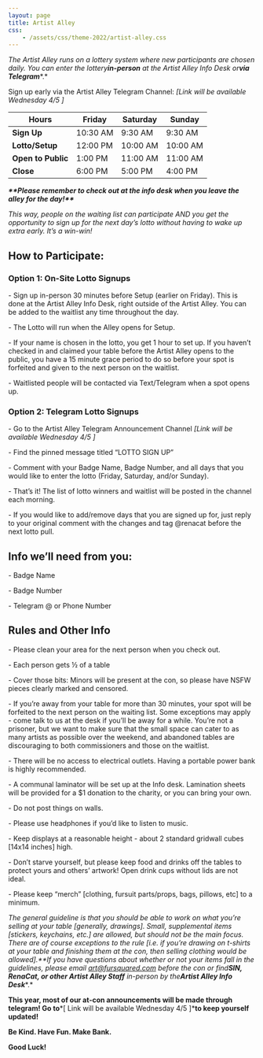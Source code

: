 ```yaml
---
layout: page
title: Artist Alley
css:
    - /assets/css/theme-2022/artist-alley.css
---
```

*The Artist Alley runs on a lottery system where new participants are chosen daily. You can enter the lottery****in-person*** *at the Artist Alley Info Desk or****via Telegram****.*

Sign up early via the Artist Alley Telegram Channel: *\[Link will be available Wednesday 4/5 \]*

| Hours | Friday | Saturday | Sunday |
| --- | --- | --- | --- |
| **Sign Up** | 10:30 AM | 9:30 AM | 9:30 AM |
| **Lotto/Setup** | 12:00 PM | 10:00 AM | 10:00 AM |
| **Open to Public** | 1:00 PM | 11:00 AM | 11:00 AM |
| **Close** | 6:00 PM | 5:00 PM | 4:00 PM |

***\*\*Please remember to check out at the info desk when you leave the alley for the day!\*\****

*This way, people on the waiting list can participate AND you get the opportunity to sign up for the next day’s lotto without having to wake up extra early. It’s a win-win!*

## **How to Participate:**

### **Option 1: On-Site Lotto Signups**

\- Sign up in-person 30 minutes before Setup (earlier on Friday). This is done at the Artist Alley Info Desk, right outside of the Artist Alley. You can be added to the waitlist any time throughout the day.

\- The Lotto will run when the Alley opens for Setup.

\- If your name is chosen in the lotto, you get 1 hour to set up. If you haven’t checked in and claimed your table before the Artist Alley opens to the public, you have a 15 minute grace period to do so before your spot is forfeited and given to the next person on the waitlist.

\- Waitlisted people will be contacted via Text/Telegram when a spot opens up.

### **Option 2: Telegram Lotto Signups**

\- Go to the Artist Alley Telegram Announcement Channel *\[Link will be available Wednesday 4/5 \]*

\- Find the pinned message titled “LOTTO SIGN UP”

\- Comment with your Badge Name, Badge Number, and all days that you would like to enter the lotto (Friday, Saturday, and/or Sunday).

\- That’s it! The list of lotto winners and waitlist will be posted in the channel each morning.

\- If you would like to add/remove days that you are signed up for, just reply to your original comment with the changes and tag @renacat before the next lotto pull.

## **Info we’ll need from you:**

\- Badge Name

\- Badge Number

\- Telegram @ or Phone Number

## **Rules and Other Info**

\- Please clean your area for the next person when you check out.

\- Each person gets ½ of a table

\- Cover those bits: Minors will be present at the con, so please have NSFW pieces clearly marked and censored.

\- If you’re away from your table for more than 30 minutes, your spot will be forfeited to the next person on the waiting list. Some exceptions may apply - come talk to us at the desk if you’ll be away for a while. You’re not a prisoner, but we want to make sure that the small space can cater to as many artists as possible over the weekend, and abandoned tables are discouraging to both commissioners and those on the waitlist.

\- There will be no access to electrical outlets. Having a portable power bank is highly recommended.

\- A communal laminator will be set up at the Info desk. Lamination sheets will be provided for a $1 donation to the charity, or you can bring your own.

\- Do not post things on walls.

\- Please use headphones if you’d like to listen to music.

\- Keep displays at a reasonable height - about 2 standard gridwall cubes \[14x14 inches\] high.&nbsp;

\- Don’t starve yourself, but please keep food and drinks off the tables to protect yours and others’ artwork! Open drink cups without lids are not ideal.

\- Please keep “merch” \[clothing, fursuit parts/props, bags, pillows, etc\] to a minimum.

*The general guideline is that you should be able to work on what you’re selling at your table \[generally, drawings\]. Small, supplemental items \[stickers, keychains, etc.\] are allowed, but should not be the main focus. There are of course exceptions to the rule \[i.e. if you’re drawing on t-shirts at your table and finishing them at the con, then selling clothing would be allowed\].**If you have questions about whether or not your items fall in the guidelines, please email art@fursquared.com before the con or find****SIN, RenaCat, or other Artist Alley Staff*** *in-person by the****Artist Alley Info Desk****.*

**This year, most of our at-con announcements will be made through telegram! Go to***\[ Link will be available Wednesday 4/5 \]***to keep yourself updated!**

**Be Kind. Have Fun. Make Bank.**

**Good Luck!**